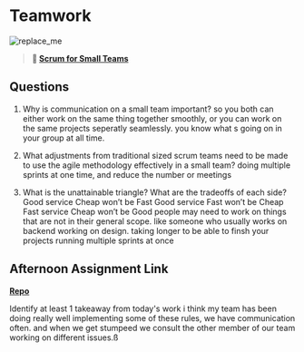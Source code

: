# Teamwork

![replace_me](https://codeworks.blob.core.windows.net/public/assets/img/illustrations/placeholder.svg)

> **📖 [Scrum for Small Teams](https://codeworksacademy.com/fs-student-guide/resources/wk8-9/02-Scrum-For-Small-Teams)**

## Questions

1. Why is communication on a small team important?
so you both can either work on the same thing together smoothly, or you can work on  the same projects seperatly seamlessly. you know what s going on in your group at all time.

2. What adjustments from traditional sized scrum teams need to be made to use the agile methodology effectively in a small team?
doing multiple sprints at one time, 
and reduce the number or meetings

3. What is the unattainable triangle? What are the tradeoffs of each side?
Good service Cheap won’t be Fast
Good service Fast won’t be Cheap
Fast service Cheap won’t be Good
people may need to work on things that are not in their general scope. like someone who usually works on backend working on design. 
taking longer to be able to finsh your projects 
running multiple sprints at once

## Afternoon Assignment Link

**[Repo](https://github.com/hannahprather/bookNook)**

Identify at least 1 takeaway from today's work
i think my team has been doing really well implementing some of these rules, we have communication often. and when we get stumpeed we consult the other member of our team working on different issues.ß